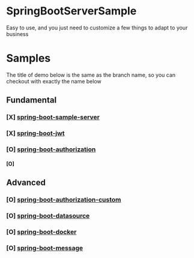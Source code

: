 # SpringBootServerSample

Easy to use, and you just need to customize a few things to adapt to your business

# Samples
The title of demo below is the same as the branch name, so you can checkout with exactly the name below

## Fundamental

### [X] [spring-boot-sample-server](https://github.com/sangqle/spring-boot-server-sample/tree/master/spring-boot-sample-server)
### [X] [spring-boot-jwt](https://github.com/sangqle/spring-boot-server-sample/tree/master/spring-boot-jwt)
### [O] [spring-boot-authorization](https://github.com/sangqle/spring-boot-server-sample/tree/master/spring-boot-authorization)
#### [O] []()

## Advanced

### [O] [spring-boot-authorization-custom]()
### [O] [spring-boot-datasource]()
### [O] [spring-boot-docker]()
### [O] [spring-boot-message]()



